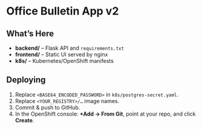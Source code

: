 # Office Bulletin App v2

## What’s Here

- **backend/** – Flask API and `requirements.txt`  
- **frontend/** – Static UI served by nginx  
- **k8s/** – Kubernetes/OpenShift manifests

## Deploying

1. Replace `<BASE64_ENCODED_PASSWORD>` in `k8s/postgres-secret.yaml`.  
2. Replace `<YOUR_REGISTRY>/…` image names.  
3. Commit & push to GitHub.  
4. In the OpenShift console: **+Add → From Git**, point at your repo, and click **Create**.

